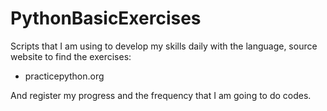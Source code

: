 # PythonBasicExercises
Scripts that I am using to develop my skills daily with the language, source website to find the exercises:

- practicepython.org

And register my progress and the frequency that I am going to do codes.
